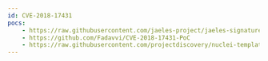 ```yaml
---
id: CVE-2018-17431
pocs:
    - https://raw.githubusercontent.com/jaeles-project/jaeles-signatures/master/cves/comodo-utmc-rce-cve-2018-17431.yaml
    - https://github.com/Fadavvi/CVE-2018-17431-PoC
    - https://raw.githubusercontent.com/projectdiscovery/nuclei-templates/master/cves/CVE-2018-17431.yaml
---
```

